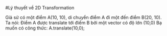 #Lý thuyết về 2D Transformation 

Giả sử có một điểm A(10, 10), di chuyển điểm A đi một đến điểm B(20, 10). Ta nói:
Điểm A được translate tới điểm B bởi một vector có độ lớn (10,0)
Bạ muốn có công thức:
A.translate(10,0);
